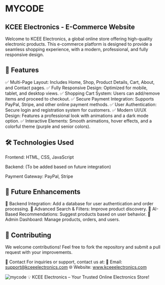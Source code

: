 # MYCODE
## KCEE Electronics - E-Commerce Website
Welcome to KCEE Electronics, a global online store offering high-quality electronic products. This e-commerce platform is designed to provide a seamless shopping experience, with a modern, professional, and fully responsive design.

## 🌟 Features
✅ Multi-Page Layout: Includes Home, Shop, Product Details, Cart, About, and Contact pages.
✅ Fully Responsive Design: Optimized for mobile, tablet, and desktop views.
✅ Shopping Cart System: Users can add/remove items and proceed to checkout.
✅ Secure Payment Integration: Supports PayPal, Stripe, and other online payment methods.
✅ User Authentication: Secure login and registration system for customers.
✅ Modern UI/UX Design: Features a professional look with animations and a dark mode option.
✅ Interactive Elements: Smooth animations, hover effects, and a colorful theme (purple and senior colors).

## 🛠️ Technologies Used
Frontend: HTML, CSS, JavaScript

Backend: (To be added based on future integration)


Payment Gateway: PayPal, Stripe


## 📢 Future Enhancements
🔹 Backend Integration: Add a database for user authentication and order processing.
🔹 Advanced Search & Filters: Improve product discovery.
🔹 AI-Based Recommendations: Suggest products based on user behavior.
🔹 Admin Dashboard: Manage products, orders, and users.

## 🤝 Contributing
We welcome contributions! Feel free to fork the repository and submit a pull request with your improvements.

📧 Contact
For inquiries or support, contact us at:
📩 Email: support@kceeelectronics.com
🌐 Website: www.kceeelectronics.com

![mycode](https://github.com/user-attachments/assets/09be7895-d157-4580-9d61-8cd23a610fb0)
💡 KCEE Electronics – Your Trusted Online Electronics Store!









